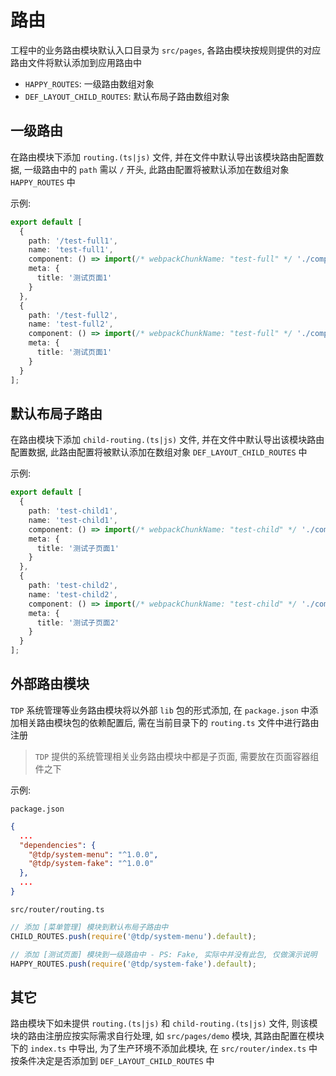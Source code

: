 # 路由

工程中的业务路由模块默认入口目录为 `src/pages`, 各路由模块按规则提供的对应路由文件将默认添加到应用路由中

- `HAPPY_ROUTES`: 一级路由数组对象
- `DEF_LAYOUT_CHILD_ROUTES`: 默认布局子路由数组对象

## 一级路由

在路由模块下添加 `routing.(ts|js)` 文件, 并在文件中默认导出该模块路由配置数据, 一级路由中的 `path` 需以 `/` 开头, 此路由配置将被默认添加在数组对象 `HAPPY_ROUTES` 中

示例:

```ts
export default [
  {
    path: '/test-full1',
    name: 'test-full1',
    component: () => import(/* webpackChunkName: "test-full" */ './component/test-full1.component.vue'),
    meta: {
      title: '测试页面1'
    }
  },
  {
    path: '/test-full2',
    name: 'test-full2',
    component: () => import(/* webpackChunkName: "test-full" */ './component/test-full2.component.vue'),
    meta: {
      title: '测试页面1'
    }
  }
];
```

## 默认布局子路由

在路由模块下添加 `child-routing.(ts|js)` 文件, 并在文件中默认导出该模块路由配置数据, 此路由配置将被默认添加在数组对象 `DEF_LAYOUT_CHILD_ROUTES` 中

示例:

```ts
export default [
  {
    path: 'test-child1',
    name: 'test-child1',
    component: () => import(/* webpackChunkName: "test-child" */ './component/child1.component.vue'),
    meta: {
      title: '测试子页面1'
    }
  },
  {
    path: 'test-child2',
    name: 'test-child2',
    component: () => import(/* webpackChunkName: "test-child" */ './component/child2.component.vue'),
    meta: {
      title: '测试子页面2'
    }
  }
];
```

## 外部路由模块

`TDP` 系统管理等业务路由模块将以外部 `lib` 包的形式添加, 在 `package.json` 中添加相关路由模块包的依赖配置后, 需在当前目录下的 `routing.ts` 文件中进行路由注册

> `TDP` 提供的系统管理相关业务路由模块中都是子页面, 需要放在页面容器组件之下

示例:

`package.json`

```json
{
  ...
  "dependencies": {
    "@tdp/system-menu": "^1.0.0",
    "@tdp/system-fake": "^1.0.0"
  },
  ...
}
```

`src/router/routing.ts`

```ts
// 添加 [菜单管理] 模块到默认布局子路由中
CHILD_ROUTES.push(require('@tdp/system-menu').default);

// 添加 [测试页面] 模块到一级路由中 - PS: Fake, 实际中并没有此包, 仅做演示说明
HAPPY_ROUTES.push(require('@tdp/system-fake').default);
```

## 其它

路由模块下如未提供 `routing.(ts|js)` 和 `child-routing.(ts|js)` 文件, 则该模块的路由注册应按实际需求自行处理, 如 `src/pages/demo` 模块, 其路由配置在模块下的 `index.ts` 中导出, 为了生产环境不添加此模块, 在 `src/router/index.ts` 中按条件决定是否添加到 `DEF_LAYOUT_CHILD_ROUTES` 中

